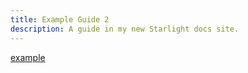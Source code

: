 ```yaml
---
title: Example Guide 2
description: A guide in my new Starlight docs site.
---
```

[example](example.md)